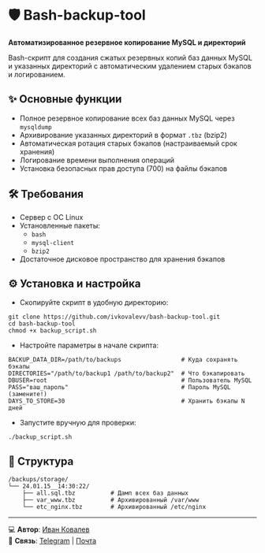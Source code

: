 # 🛡️ Bash-backup-tool

**Автоматизированное резервное копирование MySQL и директорий**

Bash-скрипт для создания сжатых резервных копий баз данных MySQL и указанных директорий с автоматическим удалением старых бэкапов и логированием.

## ✨ Основные функции
- Полное резервное копирование всех баз данных MySQL через `mysqldump`
- Архивирование указанных директорий в формат `.tbz` (bzip2)
- Автоматическая ротация старых бэкапов (настраиваемый срок хранения)
- Логирование времени выполнения операций
- Установка безопасных прав доступа (700) на файлы бэкапов

## 🛠️ Требования
- Сервер с ОС Linux
- Установленные пакеты:
  - `bash`
  - `mysql-client`
  - `bzip2`
- Достаточное дисковое пространство для хранения бэкапов

## ⚙️ Установка и настройка
- Скопируйте скрипт в удобную директорию:
```
git clone https://github.com/ivkovalevv/bash-backup-tool.git  
cd bash-backup-tool  
chmod +x backup_script.sh  
```
- Настройте параметры в начале скрипта:  
```
BACKUP_DATA_DIR=/path/to/backups                 # Куда сохранять бэкапы  
DIRECTORIES="/path/to/backup1 /path/to/backup2"  # Что бэкапировать  
DBUSER=root                                      # Пользователь MySQL  
PASS="ваш_пароль"                                # Пароль MySQL (замените!)  
DAYS_TO_STORE=30                                 # Хранить бэкапы N дней  
```
- Запустите вручную для проверки:  
```
./backup_script.sh
```

## 📂 Структура
```
/backups/storage/
└── 24.01.15__14:30:22/
    ├── all.sql.tbz          # Дамп всех баз данных
    ├── var_www.tbz          # Архивированный /var/www
    └── etc_nginx.tbz        # Архивированный /etc/nginx
```

---

💻 **Автор**: [Иван Ковалев](https://kovalev-site.ru)  
📩 **Связь**: [Telegram](https://t.me/x_kovalev) | [Почта](mailto:ivkovalevv@gmail.ru)
